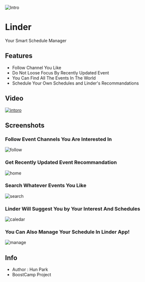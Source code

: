![Intro](https://github.com/BoostCamp/Linder/blob/master/Images/intro.png?raw=true)

# Linder
Your Smart Schedule Manager

## Features
- Follow Channel You Like
- Do Not Loose Focus By Recently Updated Event
- You Can Find All The Events In The World
- Schedule Your Own Schedules and Linder's Recommandations

## Video
[![intoro](https://i.ytimg.com/vi/1QdJR8WnQvU/hqdefault.jpg)](https://youtu.be/1QdJR8WnQvU)


## Screenshots
### Follow Event Channels You Are Interested In  <br/>
![follow](https://github.com/BoostCamp/Linder/blob/master/Images/follow_channel.png?raw=true)
### Get Recently Updated Event Recommandation <br/>
![home](https://github.com/BoostCamp/Linder/blob/master/Images/recent_event.png?raw=true)
### Search Whatever Events You Like <br/>
![search](https://github.com/BoostCamp/Linder/blob/master/Images/search.png?raw=true)
### Linder Will Suggest You by Your Interest And Schedules <br/>
![caledar](https://github.com/BoostCamp/Linder/blob/master/Images/recommandByUrSchedule.png?raw=true)
### You Can Also Manage Your Schedule In Linder App! <br/>
![manage](https://github.com/BoostCamp/Linder/blob/master/Images/Manage%20Schedules.png?raw=true)

## Info
- Author : Hun Park
- BoostCamp Project
